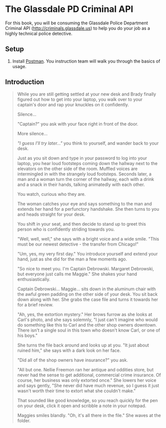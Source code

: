 # The Glassdale PD Criminal API

For this book, you will be consuming the Glassdale Police Department Criminal API (http://criminals.glassdale.us) to help you do your job as a highly technical police detective.

## Setup

1. Install [Postman](https://www.getpostman.com/). You instruction team will walk you through the basics of usage.


## Introduction

> While you are still getting settled at your new desk and Brady finally figured out how to get into your laptop, you walk over to your captain's door and rap your knuckles on it confidently.
>
> Silence...
>
> "Captain?" you ask with your face right in front of the door.
>
> More silence...
>
> _"I guess I'll try later..."_ you think to yourself, and wander back to your desk.
>
> Just as you sit down and type in your password to log into your laptop, you hear loud footsteps coming down the hallway next to the elevators on the other side of the room. Muffled voices are intermingled in with the strangely loud footsteps. Seconds later, a man and a woman turn the corner of the hallway, each with a drink and a snack in their hands, talking animatedly with each other.
>
> You watch, curious who they are.
>
> The woman catches your eye and says something to the man and extends her hand for a perfunctory handshake. She then turns to you and heads straight for your desk.
>
> You shift in your seat, and then decide to stand up to greet this person who is confidently striding towards you.
>
> "Well, well, well," she says with a bright voice and a wide smile. "This must be our newest detective - the transfer from Chicago!"
>
> "Um, yes, my very first day." You introduce yourself and extend your hand, just as she did for the man a few moments ago.
>
> "So nice to meet you. I'm Captain Debrowski. Margaret Debrowski, but everyone just calls me Maggie." She shakes your hand enthusiastically.
>
> Captain Debrowski... Maggie... sits down in the aluminum chair with the awful green padding on the other side of your desk. You sit back down along with her. She grabs the case file and turns it towards her for a brief review.
>
> "Ah, yes, the extortion mystery." Her brows furrow as she looks at Carl's photo, and she says solemnly, "I just can't imagine who would do something like this to Carl and the other shop owners downtown. There isn't a single soul in this town who doesn't know Carl, or one of his boys."
>
> She turns the file back around and looks up at you. "It just about ruined him," she says with a dark look on her face.
>
> "Did all of the shop owners have insurance?" you ask.
>
> "All but one. Nellie Freemon ran her antique and oddities store, but never had the sense to get additional, commercial crime insurance. Of course, her business was only extorted once." She lowers her voice and says gently, "She never did have much revenue, so I guess it just wasn't worth their time to extort what she couldn't make."
>
> That sounded like good knowledge, so you reach quickly for the pen on your desk, click it open and scribble a note in your notepad.
>
> Maggies smiles blandly. "Oh, it's all there in the file." She waves at the folder.